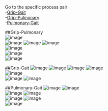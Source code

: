 Go to the specific process pair   
-[Grip-Gait](/reports/physical/scatter_matrix/figure_rmd_male/README.md#grip-gait)  
-[Grip-Pulmonary](/reports/physical/scatter_matrix/figure_rmd_male/README.md#grip-pulmonary)  
-[Pulmonary-Gait](/reports/physical/scatter_matrix/figure_rmd_male/README.md#pulmonary-gait)  
 


##Grip-Pulmonary   
![image](eas_male_aehplus_grip_pef-1.png)  
![image](elsa_male_aehplus_grip_fev-1.png) 
![image](hrs_male_aehplus_grip_pef-1.png) 
![image](lasa_male_aehplus_grip_pef-1.png)  
![image](octo_male_aehplus_grip_pef-1.png)  
![image](radc_male_aehplus_grip_fev-1.png)  
![image](satsa_male_aehplus_grip_fev-1.png) 

##Grip-Gait
![image](eas_male_aehplus_grip_gait-1.png)
![image](elsa_male_aehplus_grip_gait-1.png) 
![image](hrs_male_aehplus_grip_gait-1.png) 
![image](lasa_male_aehplus_grip_gait-1.png)   
![image](octo_male_aehplus_grip_gait-1.png)  
![image](radc_male_aehplus_grip_gait-1.png) 
![image](satsa_male_aehplus_grip_gait-1.png)  

##Pulmonary-Gait
![image](eas_male_aehplus_pef_gait-1.png) 
![image](elsa_male_aehplus_fev_gait-1.png)  
![image](hrs_male_aehplus_pef_gait-1.png) 
![image](lasa_male_aehplus_pef_gait-1.png)  
![image](octo_male_aehplus_pef_gait-1.png)
![image](radc_male_aehplus_fev_gait-1.png)  
![image](satsa_male_aehplus_fev_gait-1.png)
